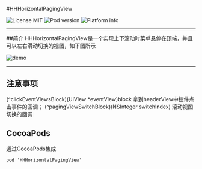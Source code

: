 #HHHorizontalPagingView

![License MIT](https://go-shields.herokuapp.com/license-MIT-blue.png)
![Pod version](http://img.shields.io/cocoapods/v/HHHorizontalPagingView.svg?style=flat)
![Platform info](http://img.shields.io/cocoapods/p/HHHorizontalPagingView.svg?style=flat)
***
##简介
HHHorizontalPagingView是一个实现上下滚动时菜单悬停在顶端，并且可以左右滑动切换的视图，如下图所示



![demo](https://github.com/huh12321/HHHorizontalPagingView/blob/master/demo.gif)

***
## 注意事项
(^clickEventViewsBlock)(UIView *eventView)block
拿到headerView中控件点击事件的回调；
(^pagingViewSwitchBlock)(NSInteger switchIndex)
滚动视图切换的回调


## CocoaPods
通过CocoaPods集成

    pod 'HHHorizontalPagingView'        
